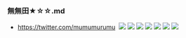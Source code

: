 ### 無無田★☆☆.md
- https://twitter.com/mumumurumu
![]()
![](https://pbs.twimg.com/media/EFR46wKWkAA7hqA?format=jpg&name=4096x4096)
![](https://pbs.twimg.com/media/EFR46wZXUAAj6ja?format=jpg&name=4096x4096)
![](https://pbs.twimg.com/media/EFR46w-XYAEpgIV?format=jpg&name=4096x4096)
![](https://pbs.twimg.com/media/EFR46wTWwActx-c?format=jpg&name=4096x4096)
![](https://pbs.twimg.com/media/ECLAL9KU0AEdevb?format=jpg&name=4096x4096)
![](https://pbs.twimg.com/media/ECLAL8dU4AAc8ss?format=jpg&name=4096x4096)
![](https://pbs.twimg.com/media/ECLAL83UwAATGJW?format=jpg&name=4096x4096)
